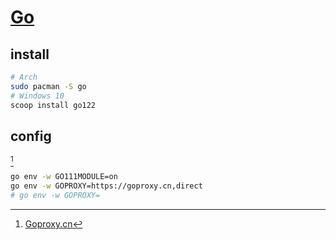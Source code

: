 # [Go](https://go.dev)

## install

```sh
# Arch
sudo pacman -S go
# Windows 10
scoop install go122
```

## config

[^1]

```sh
go env -w GO111MODULE=on
go env -w GOPROXY=https://goproxy.cn,direct
# go env -w GOPROXY=
```

[^1]: [Goproxy.cn](https://goproxy.cn/)

